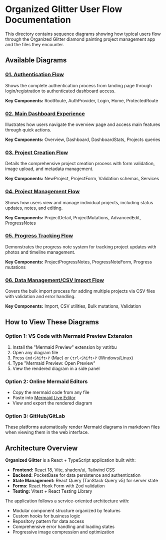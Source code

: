 # Organized Glitter User Flow Documentation

This directory contains sequence diagrams showing how typical users flow through the Organized Glitter diamond painting project management app and the files they encounter.

## Available Diagrams

### [01. Authentication Flow](./01-authentication-flow.md)
Shows the complete authentication process from landing page through login/registration to authenticated dashboard access.

**Key Components:** RootRoute, AuthProvider, Login, Home, ProtectedRoute

### [02. Main Dashboard Experience](./02-dashboard-experience.md) 
Illustrates how users navigate the overview page and access main features through quick actions.

**Key Components:** Overview, Dashboard, DashboardStats, Projects queries

### [03. Project Creation Flow](./03-project-creation.md)
Details the comprehensive project creation process with form validation, image upload, and metadata management.

**Key Components:** NewProject, ProjectForm, Validation schemas, Services

### [04. Project Management Flow](./04-project-management.md)
Shows how users view and manage individual projects, including status updates, notes, and editing.

**Key Components:** ProjectDetail, ProjectMutations, AdvancedEdit, ProgressNotes

### [05. Progress Tracking Flow](./05-progress-tracking.md)
Demonstrates the progress note system for tracking project updates with photos and timeline management.

**Key Components:** ProjectProgressNotes, ProgressNoteForm, Progress mutations

### [06. Data Management/CSV Import Flow](./06-data-management.md)
Covers the bulk import process for adding multiple projects via CSV files with validation and error handling.

**Key Components:** Import, CSV utilities, Bulk mutations, Validation

## How to View These Diagrams

### Option 1: VS Code with Mermaid Preview Extension
1. Install the "Mermaid Preview" extension by vstirbu
2. Open any diagram file
3. Press `Cmd+Shift+P` (Mac) or `Ctrl+Shift+P` (Windows/Linux)
4. Type "Mermaid Preview: Open Preview"
5. View the rendered diagram in a side panel

### Option 2: Online Mermaid Editors
- Copy the mermaid code from any file
- Paste into [Mermaid Live Editor](https://mermaid.live)
- View and export the rendered diagram

### Option 3: GitHub/GitLab
These platforms automatically render Mermaid diagrams in markdown files when viewing them in the web interface.

## Architecture Overview

**Organized Glitter** is a React + TypeScript application built with:
- **Frontend:** React 18, Vite, shadcn/ui, Tailwind CSS
- **Backend:** PocketBase for data persistence and authentication
- **State Management:** React Query (TanStack Query v5) for server state
- **Forms:** React Hook Form with Zod validation
- **Testing:** Vitest + React Testing Library

The application follows a service-oriented architecture with:
- Modular component structure organized by features
- Custom hooks for business logic
- Repository pattern for data access
- Comprehensive error handling and loading states
- Progressive image compression and optimization